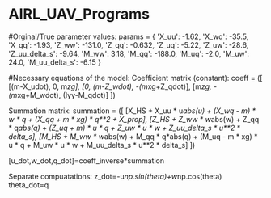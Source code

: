 # AIRL_UAV_Programs

#Orginal/True parameter values:
params = {
    'X_uu': -1.62,
    'X_wq': -35.5,
    'X_qq': -1.93,
    'Z_ww': -131.0,
    'Z_qq': -0.632,
    'Z_uq': -5.22,
    'Z_uw': -28.6,
    'Z_uu_delta_s': -9.64,
    'M_ww': 3.18,
    'M_qq': -188.0,
    'M_uq': -2.0,
    'M_uw': 24.0,
    'M_uu_delta_s': -6.15
}

#Necessary equations of the model:
Coefficient matrix (constant):
coeff = ([
    [(m-X_udot), 0, m*zg],
    [0, (m-Z_wdot), -(m*xg+Z_qdot)],
    [m*zg, -(m*xg+M_wdot), (Iyy-M_qdot)]
    ])

Summation matrix:
summation = ([
    [X_HS + X_uu * u*abs(u) + (X_wq - m) * w * q + (X_qq + m * xg) * q**2 + X_prop],
    [Z_HS + Z_ww * w*abs(w) + Z_qq * q*abs(q) + (Z_uq + m) * u * q + Z_uw * u * w + Z_uu_delta_s * u**2 * delta_s],
    [M_HS + M_ww * w*abs(w) + M_qq * q*abs(q) + (M_uq - m * xg) * u * q + M_uw * u * w + M_uu_delta_s * u**2 * delta_s]
    ])

[u_dot,w_dot,q_dot]=coeff_inverse*summation

Separate compuatations:
z_dot=-u*np.sin(theta)+w*np.cos(theta)
theta_dot=q




